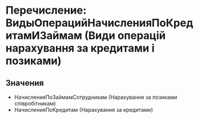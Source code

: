 ﻿# Перечисление: ВидыОперацийНачисленияПоКредитамИЗаймам (Види операцій нарахування за кредитами і позиками)

## Значения

- НачисленияПоЗаймамСотрудникам (Нарахування за позиками співробітникам)
- НачисленияПоКредитам (Нарахування за кредитами)

